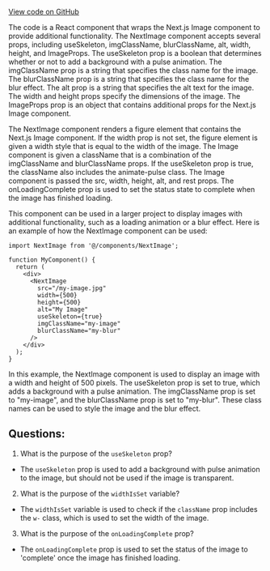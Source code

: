[View code on GitHub](zoo-labs/zoo/blob/master/foundation/src/components/NextImage.tsx)

The code is a React component that wraps the Next.js Image component to provide additional functionality. The NextImage component accepts several props, including useSkeleton, imgClassName, blurClassName, alt, width, height, and ImageProps. The useSkeleton prop is a boolean that determines whether or not to add a background with a pulse animation. The imgClassName prop is a string that specifies the class name for the image. The blurClassName prop is a string that specifies the class name for the blur effect. The alt prop is a string that specifies the alt text for the image. The width and height props specify the dimensions of the image. The ImageProps prop is an object that contains additional props for the Next.js Image component.

The NextImage component renders a figure element that contains the Next.js Image component. If the width prop is not set, the figure element is given a width style that is equal to the width of the image. The Image component is given a className that is a combination of the imgClassName and blurClassName props. If the useSkeleton prop is true, the className also includes the animate-pulse class. The Image component is passed the src, width, height, alt, and rest props. The onLoadingComplete prop is used to set the status state to complete when the image has finished loading.

This component can be used in a larger project to display images with additional functionality, such as a loading animation or a blur effect. Here is an example of how the NextImage component can be used:

```
import NextImage from '@/components/NextImage';

function MyComponent() {
  return (
    <div>
      <NextImage
        src="/my-image.jpg"
        width={500}
        height={500}
        alt="My Image"
        useSkeleton={true}
        imgClassName="my-image"
        blurClassName="my-blur"
      />
    </div>
  );
}
```

In this example, the NextImage component is used to display an image with a width and height of 500 pixels. The useSkeleton prop is set to true, which adds a background with a pulse animation. The imgClassName prop is set to "my-image", and the blurClassName prop is set to "my-blur". These class names can be used to style the image and the blur effect.
## Questions: 
 1. What is the purpose of the `useSkeleton` prop?
- The `useSkeleton` prop is used to add a background with pulse animation to the image, but should not be used if the image is transparent.

2. What is the purpose of the `widthIsSet` variable?
- The `widthIsSet` variable is used to check if the `className` prop includes the `w-` class, which is used to set the width of the image.

3. What is the purpose of the `onLoadingComplete` prop?
- The `onLoadingComplete` prop is used to set the status of the image to 'complete' once the image has finished loading.